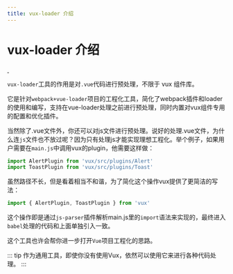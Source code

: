 ```yaml
---
title: vux-loader 介绍
---
```



# vux-loader 介绍

<p align="left">
  <a href="https://www.npmjs.com/package/vux-loader">
    <img src="https://img.shields.io/npm/v/vux-loader.svg?style=flat-square" alt="">
  </a>
  <a href="https://www.npmjs.com/package/vux-loader">
    <img src="https://img.shields.io/npm/dm/vux-loader.svg?style=flat-square" alt="">
  </a>
</p>

`vux-loader`工具的作用是对`.vue`代码进行预处理，不限于 vux 组件库。

它是针对`webpack+vue-loader`项目的工程化工具，简化了webpack插件和loader的使用和编写，支持在vue-loader处理之前进行预处理，同时内置对vux组件专用的配置和优化插件。

当然除了.vue文件外，你还可以对js文件进行预处理。说好的处理.vue文件，为什么连`js`文件也不放过呢？因为只有处理js才能实现理想工程化。举个例子，如果用户需要在`main.js`中调用vux的plugin，他需要这样做：

``` js
import AlertPlugin from 'vux/src/plugins/Alert'
import ToastPlugin from 'vux/src/plugins/Toast'
```
虽然路径不长，但是看着相当不和谐，为了简化这个操作vux提供了更简洁的写法：

``` js
import { AlertPlugin, ToastPlugin } from 'vux'
```

这个操作即是通过`js-parser`插件解析main.js里的`import`语法来实现的，最终进入`babel`处理的代码和上面单独引入一致。

这个工具也许会帮你进一步打开`Vue`项目工程化的思路。

::: tip
作为通用工具，即使你没有使用Vux，依然可以使用它来进行各种代码处理。
:::
